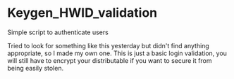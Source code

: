 # Keygen_HWID_validation
Simple script to authenticate users

Tried to look for something like this yesterday but didn't find anything appropriate, so I made my own one.
This is just a basic login validation, you will still have to encrypt your distributable if you want to secure it from being easily stolen.
